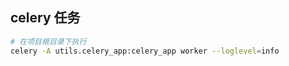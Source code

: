 
## celery 任务
```bash
# 在项目根目录下执行
celery -A utils.celery_app:celery_app worker --loglevel=info

```

